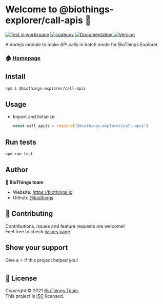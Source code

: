 # Welcome to @biothings-explorer/call-apis 👋

[![Test in workspace](https://github.com/biothings/call-apis.js/actions/workflows/test_ws_codecov.yml/badge.svg)](https://github.com/biothings/call-apis.js/actions/workflows/test_ws_codecov.yml)
[![codecov](https://codecov.io/gh/biothings/call-apis.js/branch/main/graph/badge.svg?token=XQZSYV8I2H)](https://codecov.io/gh/biothings/call-apis.js)
<a href="https://github.com/biothings/call-apis.js#readme" target="_blank">
    <img alt="Documentation" src="https://img.shields.io/badge/documentation-yes-brightgreen.svg" />
  </a>
<a href="https://www.npmjs.com/package/@biothings-explorer/call-apis" target="_blank">
    <img alt="Version" src="https://img.shields.io/npm/v/@biothings-explorer/call-apis.svg">
  </a>

A nodejs module to make API calls in batch mode for BioThings Explorer

### 🏠 [Homepage](https://github.com/biothings/call-apis.js)

## Install

```sh
npm i @biothings-explorer/call-apis
```

## Usage

- Import and Initialize

    ```javascript
    const call_apiis = require("@biothings-explorer/call-apis")
    ```

## Run tests

```sh
npm run test
```

## Author

👤 **BioThings team**

* Website: https://biothings.io
* Github: [@biothings](https://github.com/biothings)

## 🤝 Contributing

Contributions, issues and feature requests are welcome!<br />Feel free to check [issues page](https://github.com/biothings/call-apis.js/issues).

## Show your support

Give a ⭐️ if this project helped you!

## 📝 License

Copyright © 2021 [BioThings Team](https://github.com/biothings).<br />
This project is [ISC](https://github.com/biothings/call-apis.js/blob/main/LICENSE) licensed.
